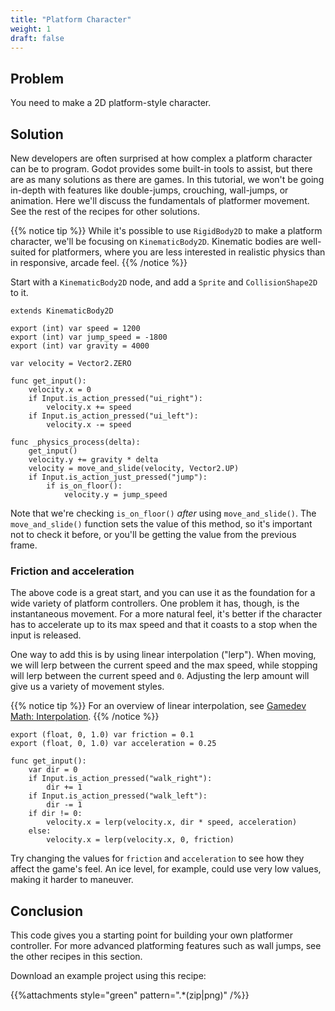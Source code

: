 ```yaml
---
title: "Platform Character"
weight: 1
draft: false
---
```


## Problem

You need to make a 2D platform-style character.

## Solution

New developers are often surprised at how complex a platform character can be to program. Godot provides some built-in tools to assist, but there are as many solutions as there are games. In this tutorial, we won't be going in-depth with features like double-jumps, crouching, wall-jumps, or animation. Here we'll discuss the fundamentals of platformer movement. See the rest of the recipes for other solutions.

{{% notice tip %}}
While it's possible to use `RigidBody2D` to make a platform character, we'll be focusing on `KinematicBody2D`. Kinematic bodies are well-suited for platformers, where you are less interested in realistic physics than in responsive, arcade feel.
{{% /notice %}}

Start with a `KinematicBody2D` node, and add a `Sprite` and `CollisionShape2D` to it.

```gdscript
extends KinematicBody2D

export (int) var speed = 1200
export (int) var jump_speed = -1800
export (int) var gravity = 4000

var velocity = Vector2.ZERO

func get_input():
    velocity.x = 0
    if Input.is_action_pressed("ui_right"):
        velocity.x += speed
    if Input.is_action_pressed("ui_left"):
        velocity.x -= speed

func _physics_process(delta):
    get_input()
    velocity.y += gravity * delta
    velocity = move_and_slide(velocity, Vector2.UP)
    if Input.is_action_just_pressed("jump"):
        if is_on_floor():
            velocity.y = jump_speed
```

Note that we're checking `is_on_floor()` *after* using `move_and_slide()`. The `move_and_slide()` function sets the value of this method, so it's important not to check it before, or you'll be getting the value from the previous frame.

### Friction and acceleration

The above code is a great start, and you can use it as the foundation for a wide variety of platform controllers. One problem it has, though, is the instantaneous movement. For a more natural feel, it's better if the character has to accelerate up to its max speed and that it coasts to a stop when the input is released.

One way to add this is by using linear interpolation ("lerp"). When moving, we will lerp between the current speed and the max speed, while stopping will lerp between the current speed and `0`. Adjusting the lerp amount will give us a variety of movement styles.

{{% notice tip %}}
For an overview of linear interpolation, see [Gamedev Math: Interpolation](/godot_recipes/math/interpolation/).
{{% /notice %}}

```gdscript
export (float, 0, 1.0) var friction = 0.1
export (float, 0, 1.0) var acceleration = 0.25

func get_input():
    var dir = 0
    if Input.is_action_pressed("walk_right"):
        dir += 1
    if Input.is_action_pressed("walk_left"):
        dir -= 1
    if dir != 0:
        velocity.x = lerp(velocity.x, dir * speed, acceleration)
    else:
        velocity.x = lerp(velocity.x, 0, friction)
```

Try changing the values for `friction` and `acceleration` to see how they affect the game's feel. An ice level, for example, could use very low values, making it harder to maneuver.

## Conclusion

This code gives you a starting point for building your own platformer controller. For more advanced platforming features such as wall jumps, see the other recipes in this section.

Download an example project using this recipe:

{{%attachments style="green" pattern=".*(zip|png)" /%}}